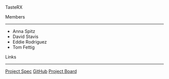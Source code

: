 TasteRX

Members
__________________________
- Anna Spitz
- David Stavis
- Eddie Rodriguez
- Tom Fettig

Links
__________________________
[Project Spec](https://frontend.turing.edu/projects/module-3/stretch.html)
[GitHub](https://github.com/dstavis/tasterx)
[Project Board](https://trello.com/b/X48waU4e/tasterx)